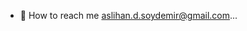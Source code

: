 - :love_letter: How to reach me aslihan.d.soydemir@gmail.com...


<!---
Asli-s/Asli-s is a ✨ special ✨ repository because its `README.md` (this file) appears on your GitHub profile.
You can click the Preview link to take a look at your changes.
--->
